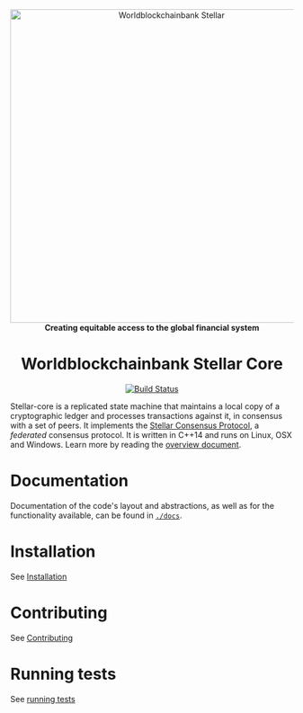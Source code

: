 <div align="center">
<a href="https://www.worldblockchainbank.org/"><img alt="Worldblockchainbank Stellar" src="https://https://github.com/WorldBlockChain/master/stellar-logo.png" width="558" /></a>
<br/>
<strong>Creating equitable access to the global financial system</strong>
<h1>Worldblockchainbank Stellar Core</h1>
</div>
<p align="center">
<a href="https://https://github.com/WorldBlockChain/stellar-core/actions"><img alt="Build Status" src="https://https://github.com/WorldBlockChain/stellar-core/workflows/.github/workflows/build.yml/badge.svg?branch=auto" /></a>
</p>

Stellar-core is a replicated state machine that maintains a local copy of a cryptographic ledger and processes transactions against it, in consensus with a set of peers.
It implements the [Stellar Consensus Protocol](https://github.com/stellar/stellar-core/blob/master/src/scp/readme.md), a _federated_ consensus protocol.
It is written in C++14 and runs on Linux, OSX and Windows.
Learn more by reading the [overview document](https://https://github.com/WorldBlockChain/stellar-core/blob/master/docs/readme.md).

# Documentation

Documentation of the code's layout and abstractions, as well as for the
functionality available, can be found in
[`./docs`](https://github.com/stellar/stellar-core/tree/master/docs).

# Installation

See [Installation](./INSTALL.md)

# Contributing

See [Contributing](./CONTRIBUTING.md)

# Running tests

See [running tests](./CONTRIBUTING.md#running-tests)
